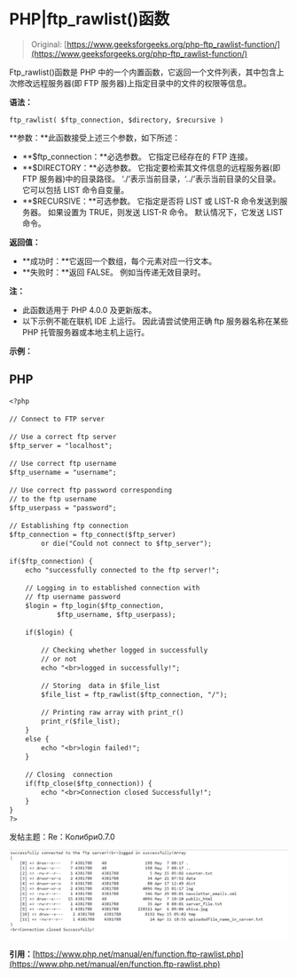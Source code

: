 # PHP|ftp_rawlist()函数

> Original: [https://www.geeksforgeeks.org/php-ftp_rawlist-function/](https://www.geeksforgeeks.org/php-ftp_rawlist-function/)

Ftp_rawlist()函数是 PHP 中的一个内置函数，它返回一个文件列表，其中包含上次修改远程服务器(即 FTP 服务器)上指定目录中的文件的权限等信息。

**语法：**

```
ftp_rawlist( $ftp_connection, $directory, $recursive )
```

**参数：**此函数接受上述三个参数，如下所述：

*   **$ftp_connection：**必选参数。 它指定已经存在的 FTP 连接。
*   **$DIRECTORY：**必选参数。 它指定要检索其文件信息的远程服务器(即 FTP 服务器)中的目录路径。 ‘./’表示当前目录，‘../’表示当前目录的父目录。 它可以包括 LIST 命令自变量。
*   **$RECURSIVE：**可选参数。 它指定是否将 LIST 或 LIST-R 命令发送到服务器。 如果设置为 TRUE，则发送 LIST-R 命令。 默认情况下，它发送 LIST 命令。

**返回值：**

*   **成功时：**它返回一个数组，每个元素对应一行文本。
*   **失败时：**返回 FALSE。 例如当传递无效目录时。

**注：**

*   此函数适用于 PHP 4.0.0 及更新版本。
*   以下示例不能在联机 IDE 上运行。 因此请尝试使用正确 ftp 服务器名称在某些 PHP 托管服务器或本地主机上运行。

**示例：**

## PHP

```
<?php

// Connect to FTP server

// Use a correct ftp server
$ftp_server = "localhost";

// Use correct ftp username
$ftp_username = "username";

// Use correct ftp password corresponding
// to the ftp username
$ftp_userpass = "password";

// Establishing ftp connection
$ftp_connection = ftp_connect($ftp_server)
        or die("Could not connect to $ftp_server");

if($ftp_connection) {
    echo "successfully connected to the ftp server!";

    // Logging in to established connection with
    // ftp username password
    $login = ftp_login($ftp_connection,
            $ftp_username, $ftp_userpass);

    if($login) {

        // Checking whether logged in successfully
        // or not
        echo "<br>logged in successfully!";

        // Storing  data in $file_list
        $file_list = ftp_rawlist($ftp_connection, "/");

        // Printing raw array with print_r()
        print_r($file_list);
    }
    else {
        echo "<br>login failed!";
    }

    // Closing  connection
    if(ftp_close($ftp_connection)) {
        echo "<br>Connection closed Successfully!";
    }
}
?>
```

发帖主题：Re：Колибри0.7.0

![](img/7a4a2a4680d6fd6bb17f9f11b255f5d8.png)

**引用：**[https://www.php.net/manual/en/function.ftp-rawlist.php](https://www.php.net/manual/en/function.ftp-rawlist.php)
